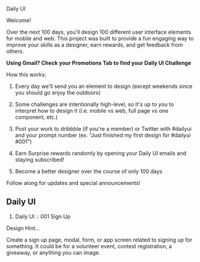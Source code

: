 Daily UI

Welcome!

Over the next 100 days, you'll design 100 different user interface elements for mobile and web. This project was built to provide a fun engaging way to improve your skills as a designer, earn rewards, and get feedback from others.

**Using Gmail? Check your Promotions Tab to find your Daily UI Challenge**

How this works:
1. Every day we'll send you an element to design (except weekends since you should go enjoy the outdoors)

2. Some challenges are intentionally high-level, so it's up to you to interpret how to design it (i.e. mobile vs web, full page vs one component, etc.)

3. Post your work to dribbble (if you're a member) or Twitter with #dailyui and your prompt number (ex. "Just finished my first design for #dailyui #001")

4. Earn Surprise rewards randomly by opening your Daily UI emails and staying subscribed!

5. Become a better designer over the course of only 100 days

 

Follow along for updates and special announcements!
                               
## Daily UI
                               
1. Daily UI :: 001 Sign Up

Design Hint...

Create a sign up page, modal, form, or app screen related to signing up for something. It could be for a volunteer event, contest registration, a giveaway, or anything you can image.

